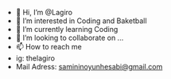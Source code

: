 - 👋 Hi, I’m @Lagiro
- 👀 I’m interested in Coding and Baketball
- 🌱 I’m currently learning Coding
- 💞️ I’m looking to collaborate on ...
- 📫 How to reach me 
- ig: thelagiro
- Mail Adress: samininoyunhesabi@gmail.com

<!---
Lagiro/Lagiro is a ✨ special ✨ repository because its `README.md` (this file) appears on your GitHub profile.
You can click the Preview link to take a look at your changes.
--->
